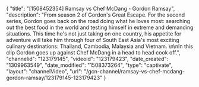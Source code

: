 {
    "title": "[1508452354] Ramsay vs Chef McDang - Gordon Ramsay",
    "description": "From season 2 of Gordon's Great Escape. For the second series, Gordon goes back on the road doing what he loves most: searching out the best food in the world and testing himself in extreme and demanding situations. This time he's not just taking on one country, his appetite for adventure will take him through four of South East Asia's most exciting culinary destinations: Thailand, Cambodia, Malaysia and Vietnam. \n\nIn this clip Gordon goes up against Chef McDang in a head to head cook off.",
    "channelid": "123179145",
    "videoid": "123179423",
    "date_created": "1309963549",
    "date_modified": "1508373264",
    "type": "captivate",
    "layout": "channelVideo",
    "url": "\/gcn-channel\/ramsay-vs-chef-mcdang-gordon-ramsay\/123179145-123179423"
}